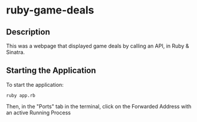 # ruby-game-deals

## Description
This was a webpage that displayed game deals by calling an API, in Ruby & Sinatra.

## Starting the Application
To start the application:
```
ruby app.rb
```
Then, in the "Ports" tab in the terminal, click on the Forwarded Address with an active Running Process
